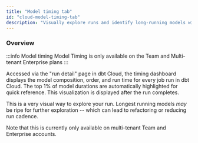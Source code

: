 ```yaml
---
title: "Model timing tab"
id: "cloud-model-timing-tab"
description: "Visually explore runs and identify long-running models with the model timing dashboard."
---
```


### Overview

:::info Model timing
Model Timing is only available on the Team and Multi-tenant Enterprise plans
:::

Accessed via the "run detail" page in dbt Cloud, the <Term id="model" /> timing dashboard displays the model composition, order, and run time for every job run in dbt Cloud. The top 1% of model durations are automatically highlighted for quick reference.  This visualization is displayed after the run completes.

This is a very visual way to explore your run. Longest running <Term id="model">models</Term> *may* be ripe for further exploration -- which can lead to refactoring or reducing run cadence.

Note that this is currently only available on multi-tenant Team and Enterprise accounts.

<LoomVideo id="28a49a5c511c4063b4a3381cb81a03cf" />

